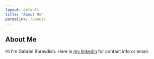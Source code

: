 ```yaml
---
layout: default
title: "About Me"
permalink: /about/
---
```


## About Me

Hi I'm Gabriel Baravdish. Here is [my linkedin](https://www.linkedin.com/in/gabriel-baravdish-8a748390/) for contact info or email.
